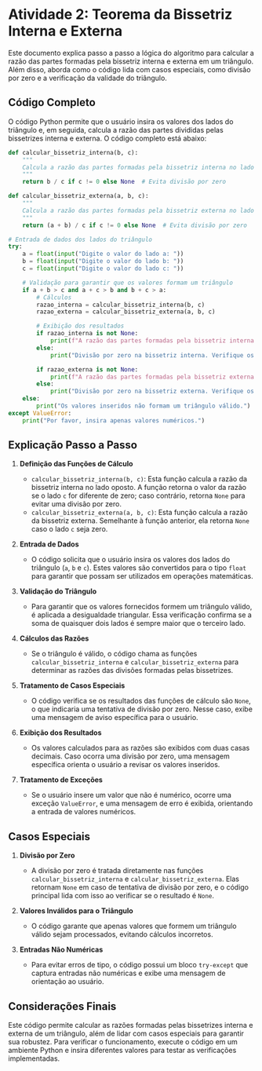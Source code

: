 
# Atividade 2: Teorema da Bissetriz Interna e Externa

Este documento explica passo a passo a lógica do algoritmo para calcular a razão das partes formadas pela bissetriz interna e externa em um triângulo. Além disso, aborda como o código lida com casos especiais, como divisão por zero e a verificação da validade do triângulo.

## Código Completo

O código Python permite que o usuário insira os valores dos lados do triângulo e, em seguida, calcula a razão das partes divididas pelas bissetrizes interna e externa. O código completo está abaixo:

```python
def calcular_bissetriz_interna(b, c):
    """
    Calcula a razão das partes formadas pela bissetriz interna no lado oposto.
    """
    return b / c if c != 0 else None  # Evita divisão por zero

def calcular_bissetriz_externa(a, b, c):
    """
    Calcula a razão das partes formadas pela bissetriz externa no lado oposto.
    """
    return (a + b) / c if c != 0 else None  # Evita divisão por zero

# Entrada de dados dos lados do triângulo
try:
    a = float(input("Digite o valor do lado a: "))
    b = float(input("Digite o valor do lado b: "))
    c = float(input("Digite o valor do lado c: "))

    # Validação para garantir que os valores formam um triângulo
    if a + b > c and a + c > b and b + c > a:
        # Cálculos
        razao_interna = calcular_bissetriz_interna(b, c)
        razao_externa = calcular_bissetriz_externa(a, b, c)

        # Exibição dos resultados
        if razao_interna is not None:
            print(f"A razão das partes formadas pela bissetriz interna é: {razao_interna:.2f}")
        else:
            print("Divisão por zero na bissetriz interna. Verifique os valores de entrada.")

        if razao_externa is not None:
            print(f"A razão das partes formadas pela bissetriz externa é: {razao_externa:.2f}")
        else:
            print("Divisão por zero na bissetriz externa. Verifique os valores de entrada.")
    else:
        print("Os valores inseridos não formam um triângulo válido.")
except ValueError:
    print("Por favor, insira apenas valores numéricos.")
```

## Explicação Passo a Passo

1. **Definição das Funções de Cálculo**
   - `calcular_bissetriz_interna(b, c)`: Esta função calcula a razão da bissetriz interna no lado oposto. A função retorna o valor da razão se o lado `c` for diferente de zero; caso contrário, retorna `None` para evitar uma divisão por zero.
   - `calcular_bissetriz_externa(a, b, c)`: Esta função calcula a razão da bissetriz externa. Semelhante à função anterior, ela retorna `None` caso o lado `c` seja zero.

2. **Entrada de Dados**
   - O código solicita que o usuário insira os valores dos lados do triângulo (`a`, `b` e `c`). Estes valores são convertidos para o tipo `float` para garantir que possam ser utilizados em operações matemáticas.

3. **Validação do Triângulo**
   - Para garantir que os valores fornecidos formem um triângulo válido, é aplicada a desigualdade triangular. Essa verificação confirma se a soma de quaisquer dois lados é sempre maior que o terceiro lado.

4. **Cálculos das Razões**
   - Se o triângulo é válido, o código chama as funções `calcular_bissetriz_interna` e `calcular_bissetriz_externa` para determinar as razões das divisões formadas pelas bissetrizes.

5. **Tratamento de Casos Especiais**
   - O código verifica se os resultados das funções de cálculo são `None`, o que indicaria uma tentativa de divisão por zero. Nesse caso, exibe uma mensagem de aviso específica para o usuário.

6. **Exibição dos Resultados**
   - Os valores calculados para as razões são exibidos com duas casas decimais. Caso ocorra uma divisão por zero, uma mensagem específica orienta o usuário a revisar os valores inseridos.

7. **Tratamento de Exceções**
   - Se o usuário insere um valor que não é numérico, ocorre uma exceção `ValueError`, e uma mensagem de erro é exibida, orientando a entrada de valores numéricos.

## Casos Especiais

1. **Divisão por Zero**
   - A divisão por zero é tratada diretamente nas funções `calcular_bissetriz_interna` e `calcular_bissetriz_externa`. Elas retornam `None` em caso de tentativa de divisão por zero, e o código principal lida com isso ao verificar se o resultado é `None`.

2. **Valores Inválidos para o Triângulo**
   - O código garante que apenas valores que formem um triângulo válido sejam processados, evitando cálculos incorretos.

3. **Entradas Não Numéricas**
   - Para evitar erros de tipo, o código possui um bloco `try-except` que captura entradas não numéricas e exibe uma mensagem de orientação ao usuário.

## Considerações Finais

Este código permite calcular as razões formadas pelas bissetrizes interna e externa de um triângulo, além de lidar com casos especiais para garantir sua robustez. Para verificar o funcionamento, execute o código em um ambiente Python e insira diferentes valores para testar as verificações implementadas.

